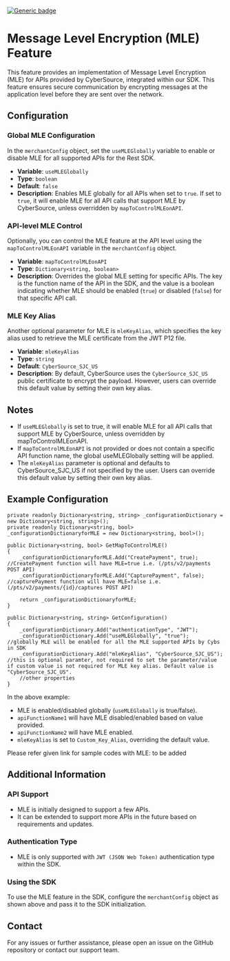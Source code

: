 [![Generic badge](https://img.shields.io/badge/MLE-NEW-GREEN.svg)](https://shields.io/)

# Message Level Encryption (MLE) Feature

This feature provides an implementation of Message Level Encryption (MLE) for APIs provided by CyberSource, integrated within our SDK. This feature ensures secure communication by encrypting messages at the application level before they are sent over the network.

## Configuration

### Global MLE Configuration

In the `merchantConfig` object, set the `useMLEGlobally` variable to enable or disable MLE for all supported APIs for the Rest SDK.

- **Variable**: `useMLEGlobally`
- **Type**: `boolean`
- **Default**: `false`
- **Description**: Enables MLE globally for all APIs when set to `true`. If set to `true`, it will enable MLE for all API calls that support MLE by CyberSource, unless overridden by `mapToControlMLEonAPI`.

### API-level MLE Control

Optionally, you can control the MLE feature at the API level using the `mapToControlMLEonAPI` variable in the `merchantConfig` object.

- **Variable**: `mapToControlMLEonAPI`
- **Type**: `Dictionary<string, boolean>`
- **Description**: Overrides the global MLE setting for specific APIs. The key is the function name of the API in the SDK, and the value is a boolean indicating whether MLE should be enabled (`true`) or disabled (`false`) for that specific API call.

### MLE Key Alias

Another optional parameter for MLE is `mleKeyAlias`, which specifies the key alias used to retrieve the MLE certificate from the JWT P12 file.

- **Variable**: `mleKeyAlias`
- **Type**: `string`
- **Default**: `CyberSource_SJC_US`
- **Description**: By default, CyberSource uses the `CyberSource_SJC_US` public certificate to encrypt the payload. However, users can override this default value by setting their own key alias.

## Notes
- If `useMLEGlobally` is set to true, it will enable MLE for all API calls that support MLE by CyberSource, unless overridden by mapToControlMLEonAPI.
- If `mapToControlMLEonAPI` is not provided or does not contain a specific API function name, the global useMLEGlobally setting will be applied.
- The `mleKeyAlias` parameter is optional and defaults to CyberSource_SJC_US if not specified by the user. Users can override this default value by setting their own key alias.

## Example Configuration

    private readonly Dictionary<string, string> _configurationDictionary = new Dictionary<string, string>();
    private readonly Dictionary<string, bool> _configurationDictionaryforMLE = new Dictionary<string, bool>();
    
    public Dictionary<string, bool> GetMapToControlMLE()
    {
        _configurationDictionaryforMLE.Add("CreatePayment", true);         //CreatePayment function will have MLE=true i.e. (/pts/v2/payments POST API)      
        _configurationDictionaryforMLE.Add("CapturePayment", false);       //capturePayment function will have MLE=false i.e.  (/pts/v2/payments/{id}/captures POST API)

        return _configurationDictionaryforMLE;
    }

    public Dictionary<string, string> GetConfiguration()
    {
        _configurationDictionary.Add("authenticationType", "JWT");
        _configurationDictionary.Add("useMLEGlobally", "true");     //globally MLE will be enabled for all the MLE supported APIs by Cybs in SDK
        _configurationDictionary.Add("mleKeyAlias", "CyberSource_SJC_US");      //this is optional paramter, not required to set the parameter/value if custom value is not required for MLE key alias. Default value is "CyberSource_SJC_US".
        //other properties
    }
            
In the above example:
- MLE is enabled/disabled globally (`useMLEGlobally` is true/false).
- `apiFunctionName1` will have MLE disabled/enabled based on value provided.
- `apiFunctionName2` will have MLE enabled.
- `mleKeyAlias` is set to `Custom_Key_Alias`, overriding the default value.

Please refer given link for sample codes with MLE:
to be added

## Additional Information

### API Support
- MLE is initially designed to support a few APIs.
- It can be extended to support more APIs in the future based on requirements and updates.
### Authentication Type
- MLE is only supported with `JWT (JSON Web Token)` authentication type within the SDK.
### Using the SDK
To use the MLE feature in the SDK, configure the `merchantConfig` object as shown above and pass it to the SDK initialization.

## Contact
For any issues or further assistance, please open an issue on the GitHub repository or contact our support team.
